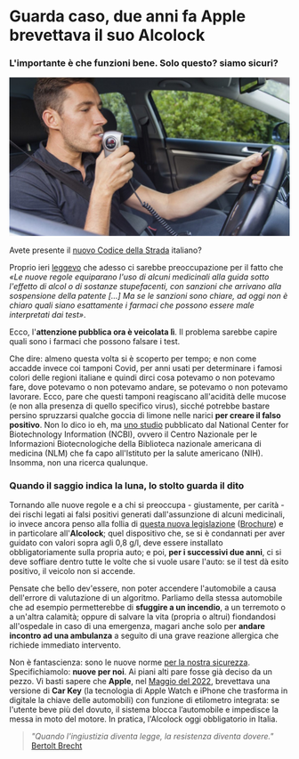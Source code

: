 # Guarda caso, due anni fa Apple brevettava il suo Alcolock

### L'importante è che funzioni bene. Solo questo? siamo sicuri?

![Un uomo che effettua il test con Alcolock per poter accendere la sua automobile](/img/alcolock.jpg)

Avete presente il [nuovo Codice della Strada](https://www.mit.gov.it/documentazione/codice-della-strada) italiano?

Proprio ieri [leggevo](https://tg24.sky.it/cronaca/2025/01/19/nuovo-codice-strada-patente-farmaci?card=2) che adesso ci sarebbe preoccupazione per il fatto che *«Le nuove regole equiparano l'uso di alcuni medicinali alla guida sotto l'effetto di alcol o di sostanze stupefacenti, con sanzioni che arrivano alla sospensione della patente [...] Ma se le sanzioni sono chiare, ad oggi non è chiaro quali siano esattamente i farmaci che possono essere male interpretati dai test»*.

Ecco, l'**attenzione pubblica ora è veicolata lì**. Il problema sarebbe capire quali sono i farmaci che possono falsare i test.

Che dire: almeno questa volta si è scoperto per tempo; e non come accadde invece coi tamponi Covid, per anni usati per determinare i famosi colori delle regioni italiane e quindi dirci cosa potevamo o non potevamo fare, dove potevamo o non potevamo andare, se potevamo o non potevamo lavorare. Ecco, pare che questi tamponi reagiscano all'acidità delle mucose (e non alla presenza di quello specifico virus), sicché potrebbe bastare persino spruzzarsi qualche goccia di limone nelle narici **per creare il falso positivo**. Non lo dico io eh, ma [uno studio](https://pubmed.ncbi.nlm.nih.gov/34418566/) pubblicato dal National Center for Biotechnology Information (NCBI), ovvero il Centro Nazionale per le Informazioni Biotecnologiche della Biblioteca nazionale americana di medicina (NLM) che fa capo all'Istituto per la salute americano (NIH). Insomma, non una ricerca qualunque.

### Quando il saggio indica la luna, lo stolto guarda il dito

Tornando alle nuove regole e a chi si preoccupa - giustamente, per carità - dei rischi legati ai falsi positivi generati dall'assunzione di alcuni medicinali, io invece ancora penso alla follia di [questa nuova legislazione](https://www.programmagoverno.gov.it/it/notizie/la-revisione-del-codice-della-strada-entra-in-vigore-il-14-dicembre-2024/) ([Brochure](https://www.mit.gov.it/nfsmitgov/files/media/notizia/2024-12/Presentazione_Stampa_Italia_dei_Si%CC%80_Trieste.pdf)) e in particolare all'**Alcolock**; quel dispositivo che, se si è condannati per aver guidato con valori sopra agli 0,8 g/l, deve essere installato obbligatoriamente sulla propria auto; e poi, **per i successivi due anni**, ci si deve soffiare dentro tutte le volte che si vuole usare l'auto: se il test dà esito positivo, il veicolo non si accende.

Pensate che bello dev'essere, non poter accendere l'automobile a causa dell'errore di valutazione di un algoritmo. Parliamo della stessa automobile che ad esempio permetterebbe di **sfuggire a un incendio**, a un terremoto o a un'altra calamità; oppure di salvare la vita (propria o altrui) fiondandosi all'ospedale in caso di una emergenza, magari anche solo per **andare incontro ad una ambulanza** a seguito di una grave reazione allergica che richiede immediato intervento.

Non è fantascienza: sono le nuove norme [per la nostra sicurezza](/articles/2025-01-11-comodita-sicurezza.html). Specifichiamolo: **nuove per noi**. Ai piani alti pare fosse già deciso da un pezzo. Vi basti sapere che **Apple**, nel [Maggio del 2022](https://www.patentlyapple.com/2022/05/apple-invents-a-future-breathalyzer-test-built-into-the-car-keys-app-for-iphone-apple-watch.html), brevettava una versione di **Car Key** (la tecnologia di Apple Watch e iPhone che trasforma in digitale la chiave delle automobili) con funzione di etilometro integrata: se l'utente beve più del dovuto, il sistema blocca l’automobile e impedisce la messa in moto del motore. In pratica, l'Alcolock oggi obbligatorio in Italia.

> *"Quando l'ingiustizia diventa legge, la resistenza diventa dovere."* [Bertolt Brecht](https://amzn.to/4hdWtJG)
